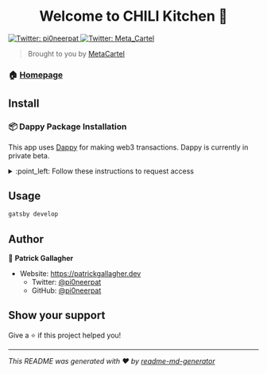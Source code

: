 <h1 align="center">Welcome to CHILI Kitchen 👋</h1>
<p>
  <a href="https://twitter.com/meta" target="_blank">
    <img alt="Twitter: pi0neerpat" src="https://img.shields.io/twitter/follow/pi0neerpat.svg?style=social" />
  </a>
  <a href="https://twitter.com/Meta_Cartel" target="_blank">
    <img alt="Twitter: Meta_Cartel" src="https://img.shields.io/twitter/follow/Meta_Cartel.svg?style=social" />
  </a>
</p>

> Brought to you by [MetaCartel](https://www.metacartel.org)

### 🏠 [Homepage](https://chilikitchen.com)

## Install

### 📦 Dappy Package Installation

This app uses [Dappy](https://dappy.dev) for making web3 transactions. Dappy is currently in private beta.

<details><summary>:point_left: Follow these instructions to request access</summary>

1. Send a DM to @pi0neerpat with your npm username, and wait for access.
2. Run the following command:

```bash
npm adduser --registry=https://npm.patrickgallagher.dev --scope=@pi0neerpat
```

3. Verify that your `.npmrc` file is correct. It should look something like this:

```
cat ~/.npmrc

@pi0neerpat:registry=https://npm.patrickgallagher.dev
//npm.patrickgallagher.dev/:_authToken=<your-secret>
```

You should now be able to run `yarn install` successfully!

</details>

## Usage

```sh
gatsby develop
```

## Author

👤 **Patrick Gallagher**

-   Website: https://patrickgallagher.dev
    -   Twitter: [@pi0neerpat](https://twitter.com/pi0neerpat)
    -   GitHub: [@pi0neerpat](https://github.com/pi0neerpat)

## Show your support

Give a ⭐️ if this project helped you!

---

_This README was generated with ❤️ by [readme-md-generator](https://github.com/kefranabg/readme-md-generator)_
